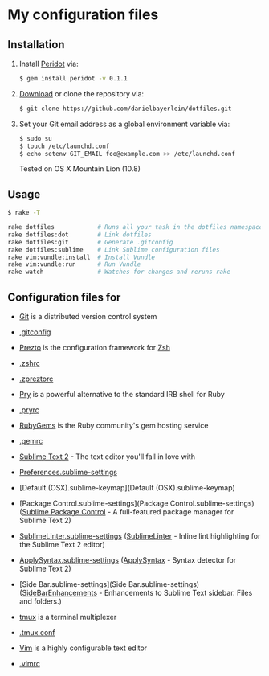 # My configuration files

## Installation

1. Install [Peridot](https://github.com/svenwin/peridot) via:

   ```bash
   $ gem install peridot -v 0.1.1
   ```

2. [Download](../../archive/master.zip) or clone the repository via:

   ```bash
   $ git clone https://github.com/danielbayerlein/dotfiles.git
   ```

3. Set your Git email address as a global environment variable via:

   ```bash
   $ sudo su
   $ touch /etc/launchd.conf
   $ echo setenv GIT_EMAIL foo@example.com >> /etc/launchd.conf
   ```

   Tested on OS X Mountain Lion (10.8)

## Usage

```bash
$ rake -T

rake dotfiles            # Runs all your task in the dotfiles namespace
rake dotfiles:dot        # Link dotfiles
rake dotfiles:git        # Generate .gitconfig
rake dotfiles:sublime    # Link Sublime configuration files
rake vim:vundle:install  # Install Vundle
rake vim:vundle:run      # Run Vundle
rake watch               # Watches for changes and reruns rake
```

## Configuration files for

* [Git](http://git-scm.com) is a distributed version control system
 * [.gitconfig](.gitconfig.erb)

* [Prezto](https://github.com/sorin-ionescu/prezto) is the configuration framework for [Zsh](http://www.zsh.org)
 * [.zshrc](.zshrc)
 * [.zpreztorc](.zpreztorc)

* [Pry](https://github.com/pry/pry) is a powerful alternative to the standard IRB shell for Ruby
 * [.pryrc](.pryrc)

* [RubyGems](https://rubygems.org) is the Ruby community's gem hosting service
 * [.gemrc](.gemrc)

* [Sublime Text 2](http://www.sublimetext.com) - The text editor you'll fall in love with
 * [Preferences.sublime-settings](Preferences.sublime-settings)
 * [Default (OSX).sublime-keymap](Default \(OSX\).sublime-keymap)
 * [Package Control.sublime-settings](Package Control.sublime-settings) ([Sublime Package Control](https://github.com/wbond/sublime_package_control) - A full-featured package manager for Sublime Text 2)
 * [SublimeLinter.sublime-settings](SublimeLinter.sublime-settings) ([SublimeLinter](https://github.com/SublimeLinter/SublimeLinter) - Inline lint highlighting for the Sublime Text 2 editor)
 * [ApplySyntax.sublime-settings](ApplySyntax.sublime-settings) ([ApplySyntax](https://github.com/facelessuser/ApplySyntax) - Syntax detector for Sublime Text 2)
 * [Side Bar.sublime-settings](Side Bar.sublime-settings) ([SideBarEnhancements](https://github.com/titoBouzout/SideBarEnhancements) - Enhancements to Sublime Text sidebar. Files and folders.)

* [tmux](http://tmux.sourceforge.net) is a terminal multiplexer
 * [.tmux.conf](.tmux.conf)

* [Vim](http://www.vim.org) is a highly configurable text editor
 * [.vimrc](.vimrc)
